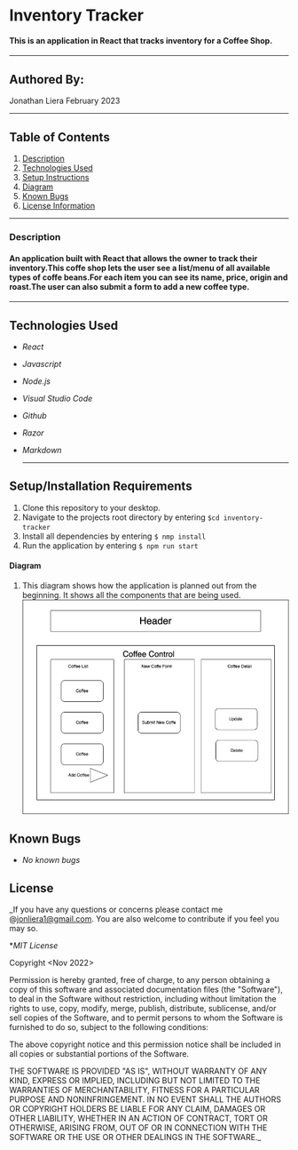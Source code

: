 # Inventory Tracker

#### This is an application in React that tracks inventory for a Coffee Shop.

---

## Authored By:

Jonathan Liera February 2023

---

## Table of Contents

1. [Description](#Description)
2. [Technologies Used](#technologies-used)
3. [Setup Instructions](#installation-and-setup)
4. [Diagram](#diagram)
5. [Known Bugs](#known-bugs)
6. [License Information](#License)

---

### Description

#### An application built with React that allows the owner to track their inventory.This coffe shop lets the user see a list/menu of all available types of coffe beans.For each item you can see its name, price, origin and roast.The user can also submit a form to add a new coffee type.

---

## Technologies Used

- _React_
- _Javascript_
- _Node.js_
- _Visual Studio Code_
- _Github_
- _Razor_
- _Markdown_

  ***

## Setup/Installation Requirements

1. Clone this repository to your desktop.
2. Navigate to the projects root directory by entering `$cd inventory-tracker`
3. Install all dependencies by entering `$ nmp install`
4. Run the application by entering `$ npm run start`

#### Diagram

1. This diagram shows how the application is planned out from the beginning. It shows all the components that are being used.
   ![component diagram image](/src/img/diagram.png)

## Known Bugs

- _No known bugs_

## License

\_If you have any questions or concerns please contact me @jonliera1@gmail.com. You are also welcome to contribute if you feel you may so.

\*_MIT License_

Copyright <Nov 2022> <Jonathan Liera>

Permission is hereby granted, free of charge, to any person obtaining a copy of this software and associated documentation files (the "Software"), to deal in the Software without restriction, including without limitation the rights to use, copy, modify, merge, publish, distribute, sublicense, and/or sell copies of the Software, and to permit persons to whom the Software is furnished to do so, subject to the following conditions:

The above copyright notice and this permission notice shall be included in all copies or substantial portions of the Software.

THE SOFTWARE IS PROVIDED "AS IS", WITHOUT WARRANTY OF ANY KIND, EXPRESS OR IMPLIED, INCLUDING BUT NOT LIMITED TO THE WARRANTIES OF MERCHANTABILITY, FITNESS FOR A PARTICULAR PURPOSE AND NONINFRINGEMENT. IN NO EVENT SHALL THE AUTHORS OR COPYRIGHT HOLDERS BE LIABLE FOR ANY CLAIM, DAMAGES OR OTHER LIABILITY, WHETHER IN AN ACTION OF CONTRACT, TORT OR OTHERWISE, ARISING FROM, OUT OF OR IN CONNECTION WITH THE SOFTWARE OR THE USE OR OTHER DEALINGS IN THE SOFTWARE.\_
